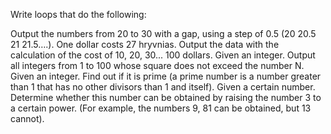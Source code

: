 Write loops that do the following:

Output the numbers from 20 to 30 with a gap, using a step of 0.5 (20 20.5 21 21.5….).
One dollar costs 27 hryvnias. Output the data with the calculation of the cost of 10, 20, 30... 100 dollars.
Given an integer. Output all integers from 1 to 100 whose square does not exceed the number N.
Given an integer. Find out if it is prime (a prime number is a number greater than 1 that has no other divisors than 1 and itself).
Given a certain number. Determine whether this number can be obtained by raising the number 3 to a certain power. (For example, the numbers 9, 81 can be obtained, but 13 cannot).
